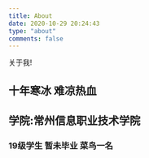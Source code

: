 ```yaml
---
title: About
date: 2020-10-29 20:24:43
type: "about"
comments: false
--- 
```

关于我!
## 十年寒冰 难凉热血
## 学院:常州信息职业技术学院
### 19级学生 暂未毕业 菜鸟一名


